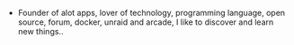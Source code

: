 - Founder of alot apps, lover of technology, programming language, open source, forum, docker, unraid and arcade, I like to discover and learn new things..
  <br>
































































































































































































































































































































